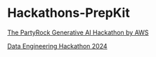 # Hackathons-PrepKit

[The PartyRock Generative AI Hackathon by AWS](https://awspartyrockhackathon.devpost.com/)

[Data Engineering Hackathon 2024](https://hack2skill.com/hack/informatica-deh-2024)
